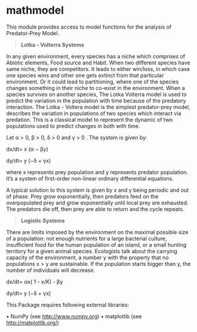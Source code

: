 # mathmodel

This module provides access to model functions for the analysis of Predator-Prey Model.

> **Lotka - Volterra Systems**

In any given environment, every species has a niche which comprises of Abiotic elements, Food source and Habit. When two different species have same niche, they are competitors. It leads to either win/loss, in which case one species wins and other one gets extinct from that particular environment. Or it could lead to partitioning, where one of the species changes something in their niche to co-exist in the environment. When a species survives on another species, The Lotka Volterra model is used to predict the variation in the population with time because of the predatory interaction. 
The Lotka - Voltera model is the simplest predator-prey model, describes the variation in populations of two species which interact via predation. This is a classical model to represent the dynamic of two populations used to predict changes in both with time.

Let α > 0, β > 0, δ > 0 and γ > 0 . The system is given by:

dx/dt= x (α − βy)

dy/dt= y (−δ + γx)

where x represents prey population and y represents predator population. It’s a system of first-order non-linear ordinary differential equations.

A typical solution to this system is given by x and y being periodic and out of phase. Prey grow exponentially, then predators feed on the overpopulated prey and grow exponentially until local prey are exhausted. The predators die off, then prey are able to return and the cycle repeats. 

>  **Logistic Systems**

There are limits imposed by the environment on the maximal possible size of a population: not
enough nutrients for a large bacterial culture, insufficient food for the human population of an island, or a small hunting territory for a given animal species. Ecologists talk about the carrying capacity of the environment, a number y with the property that no populations x > y are sustainable. If the population starts bigger than y, the number of individuals will decrease.

dx/dt= αx( 1 - x/K) - βy

dy/dt= y (−δ + γx)

This Package requires following external libraries: 

•	NumPy (see http://www.numpy.org)
•	matplotlib (see http://matplotlib.org/)
